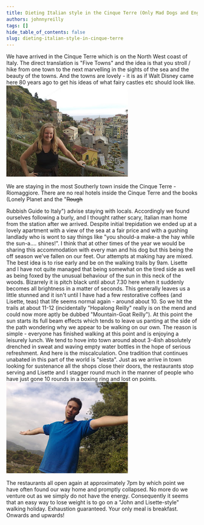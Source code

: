 ```yaml
---
title: Dieting Italian style in the Cinque Terre (Only Mad Dogs and Englishmen...)
authors: johnnyreilly
tags: []
hide_table_of_contents: false
slug: dieting-italian-style-in-cinque-terre
---
```

We have arrived in the Cinque Terre which is on the North West coast of Italy. The direct translation is "Five Towns" and the idea is that you stroll / hike from one town to the next marvelling in the sights of the sea and the beauty of the towns. And the towns are lovely - it is as if Walt Disney came here 80 years ago to get his ideas of what fairy castles etc should look like. ![](cin49.jpg)

 We are staying in the most Southerly town inside the Cinque Terre - Riomaggiore. There are no real hotels inside the Cinque Terre and the books (Lonely Planet and the "<s>Rough</s>

 Rubbish Guide to Italy") advise staying with locals. Accordingly we found ourselves following a burly, and I thought rather scary, Italian man home from the station after we arrived. Despite initial trepidation we ended up at a lovely apartment with a view of the sea at a fair price and with a gushing landlady who is wont to say things like "you should-a make-a the hay while the sun-a.... shines!". I think that at other times of the year we would be sharing this accommodation with every man and his dog but this being the off season we've fallen on our feet. Our attempts at making hay are mixed. The best idea is to rise early and be on the walking trails by 9am. Lisette and I have not quite managed that being somewhat on the tired side as well as being foxed by the unusual behaviour of the sun in this neck of the woods. Bizarrely it is pitch black until about 7.30 here when it suddenly becomes all brightness in a matter of seconds. This generally leaves us a little stunned and it isn't until I have had a few restorative coffees (and Lisette, teas) that life seems normal again - around about 10. So we hit the trails at about 11-12 (incidentally "Hopalong Reilly" really is on the mend and could now more aptly be dubbed "Mountain-Goat Reilly"). At this point the sun starts its full beam effects which tends to leave us panting at the side of the path wondering why we appear to be walking on our own. The reason is simple - everyone has finished walking at this point and is enjoying a leisurely lunch. We tend to hove into town around about 3-4ish absolutely drenched in sweat and waving empty water bottles in the hope of serious refreshment. And here is the miscalculation. One tradition that continues unabated in this part of the world is "siesta". Just as we arrive in town looking for sustenance all the shops close their doors, the restaurants stop serving and Lisette and I stagger round much in the manner of people who have just gone 10 rounds in a boxing ring and lost on points. ![](cin42.jpg)

 The restaurants all open again at approximately 7pm by which point we have often found our way home and promptly collapsed. No more do we venture out as we simply do not have the energy. Consequently it seems that an easy way to lose weight is to go on a "John and Lisette-style" walking holiday. Exhaustion guaranteed. Your only meal is breakfast. Onwards and upwards!
